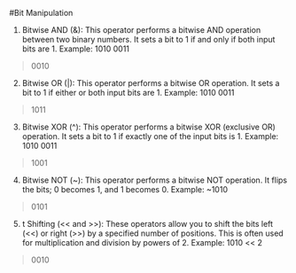 #Bit Manipulation 

1. Bitwise AND (&): This operator performs a bitwise AND operation between two binary numbers. It sets a bit to 1 if and only if both input bits are 1.
Example:
1010
0011
> 0010

2. Bitwise OR (|): This operator performs a bitwise OR operation. It sets a bit to 1 if either or both input bits are 1.
Example:
1010
0011
> 1011

3. Bitwise XOR (^): This operator performs a bitwise XOR (exclusive OR) operation. It sets a bit to 1 if exactly one of the input bits is 1.
Example:
1010
0011
> 1001

4. Bitwise NOT (~): This operator performs a bitwise NOT operation. It flips the bits; 0 becomes 1, and 1 becomes 0.
Example:
~1010
> 0101

5. t Shifting (<< and >>): These operators allow you to shift the bits left (<<) or right (>>) by a specified number of positions. This is often used for multiplication and division by powers of 2.
Example:
1010 << 2
> 0010
